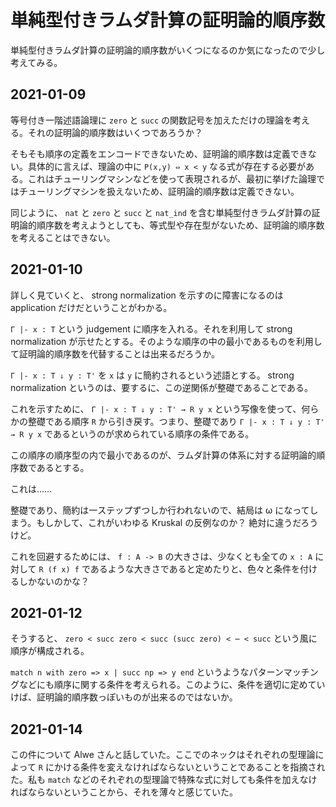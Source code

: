 # 単純型付きラムダ計算の証明論的順序数

単純型付きラムダ計算の証明論的順序数がいくつになるのか気になったので少し考えてみる。

## 2021-01-09

等号付き一階述語論理に `zero` と `succ` の関数記号を加えただけの理論を考える。それの証明論的順序数はいくつであろうか？

そもそも順序の定義をエンコードできないため、証明論的順序数は定義できない。具体的に言えば、理論の中に `P(x,y) ⇔ x < y` なる式が存在する必要がある。これはチューリングマシンなどを使って表現されるが、最初に挙げた論理ではチューリングマシンを扱えないため、証明論的順序数は定義できない。

同じように、 `nat` と `zero` と `succ` と `nat_ind` を含む単純型付きラムダ計算の証明論的順序数を考えようとしても、等式型や存在型がないため、証明論的順序数を考えることはできない。

## 2021-01-10

詳しく見ていくと、 strong normalization を示すのに障害になるのは application だけだということがわかる。

`Γ |- x : T` という judgement に順序を入れる。それを利用して strong normalization が示せたとする。そのような順序の中の最小であるものを利用して証明論的順序数を代替することは出来るだろうか。

`Γ |- x : T ⇓ y : T'` を `x` は `y` に簡約されるという述語とする。 strong normalization というのは、要するに、この逆関係が整礎であることである。

これを示すために、 `Γ |- x : T ⇓ y : T' → R y x` という写像を使って、何らかの整礎である順序 `R` から引き戻す。つまり、整礎であり `Γ |- x : T ⇓ y : T' → R y x` であるというのが求められている順序の条件である。

この順序の順序型の内で最小であるのが、ラムダ計算の体系に対する証明論的順序数であるとする。

これは……

整礎であり、簡約は一ステップずつしか行われないので、結局は ω になってしまう。もしかして、これがいわゆる Kruskal の反例なのか？ 絶対に違うだろうけど。

これを回避するためには、 `f : A -> B` の大きさは、少なくとも全ての `x : A` に対して `R (f x) f` であるような大きさであると定めたりと、色々と条件を付けるしかないのかな？

## 2021-01-12

そうすると、 `zero < succ zero < succ (succ zero) < ⋯ < succ` という風に順序が構成される。

`match n with zero => x | succ np => y end` というようなパターンマッチングなどにも順序に関する条件を考えられる。このように、条件を適切に定めていけば、証明論的順序数っぽいものが出来るのではないか。

## 2021-01-14

この件について Alwe さんと話していた。ここでのネックはそれぞれの型理論によって `R` にかける条件を変えなければならないということであることを指摘された。私も `match` などのそれぞれの型理論で特殊な式に対しても条件を加えなければならないということから、それを薄々と感じていた。
